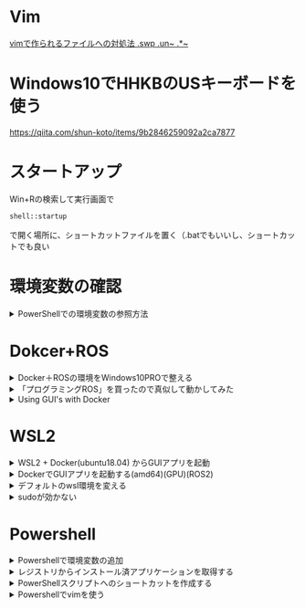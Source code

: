 # Vim

[vimで作られるファイルへの対処法 .swp .un~ .*~](https://qiita.com/chihiro/items/3b8d643474f3accc9b3c)

# Windows10でHHKBのUSキーボードを使う
https://qiita.com/shun-koto/items/9b2846259092a2ca7877

# スタートアップ

Win+Rの検索して実行画面で
```bash
shell::startup
```
で開く場所に、ショートカットファイルを置く（.batでもいいし、ショートカットでも良い

# 環境変数の確認

<details><summary>PowerShellでの環境変数の参照方法</summary>
 
[PowerShellでの環境変数の参照方法](https://www.fenet.jp/infla/column/engineer/powershell%E3%81%A7%E3%81%AE%E7%92%B0%E5%A2%83%E5%A4%89%E6%95%B0%E3%81%AE%E6%89%B1%E3%81%84%E6%96%B9%E3%81%A8%E3%81%AF%EF%BC%9F%E5%8F%82%E7%85%A7%E3%83%BB%E5%A4%89%E6%9B%B4%E3%81%99%E3%82%8B%E6%96%B9/)

```bash
$ENV:Path.Split(";")
C:\Windows\system32
C:\Windows
...
```

</details>

# Dokcer+ROS

<details><summary>Docker＋ROSの環境をWindows10PROで整える</summary>
 
https://qiita.com/t_kumazawa/items/aa541758be558673e76b
 
</details>

<details><summary>「プログラミングROS」を買ったので真似して動かしてみた</summary>
 
https://qiita.com/t_kumazawa/items/cb0e28284ca74e73b036

</details>

<details><summary>Using GUI's with Docker</summary>
 
http://wiki.ros.org/docker/Tutorials/GUI

</details>

# WSL2

<details><summary>WSL2 + Docker(ubuntu18.04) からGUIアプリを起動</summary>

 参考：[WSL2 + Docker(ubuntu18.04) からGUIアプリを起動し、ついでにchromeも起動する](https://qiita.com/chilchil0/items/9c7c56ad1cdafef389c4)
  
```bash
 sudo apt-get install xserver-xorg x11-apps 
```
 
但し、ディスプレイ設定のみ下記にした
 
```bash
 powershell>ipconfig
 イーサネット アダプター vEthernet (WSL):

   接続固有の DNS サフィックス . . . . .:
   リンクローカル IPv6 アドレス. . . . .: fe80::25e3:9034:20f7:e44f%62
   IPv4 アドレス . . . . . . . . . . . .: 172.25.208.1
   サブネット マスク . . . . . . . . . .: 255.255.240.0
   デフォルト ゲートウェイ . . . . . . .:
```
 
 ```bash
 wsl>export DISPLAY=172.25.208.1:0
 ```
 
 </details>
 
<details><summary>DockerでGUIアプリを起動する(amd64)(GPU)(ROS2)</summary>
 
 [DockerでGUIアプリを起動する](https://qiita.com/t_kumazawa/items/7aa18fc6669bd5a47d37)
 
</details>
 
<details><summary>デフォルトのwsl環境を変える</summary>

Wslの環境一覧を表示する 
```bash
>wsl --list
Linux 用 Windows サブシステム ディストリビューション:
docker-desktop (既定)
Ubuntu-20.04
docker-desktop-data
```

Wslの環境一覧を表示する 
```bash
wsl --set-default Ubuntu-20.04
```

</details>

<details><summary>sudoが効かない</summary>
 
dockerが規定だとsudoが効かなくなる。
```bash
>wsl --list
Linux 用 Windows サブシステム ディストリビューション:
docker-desktop (既定)
Ubuntu-20.04
docker-desktop-data
```
  
```bash
DESKTOP-95K3KO3:/tmp/docker-desktop-root/mnt/host/c/Users/siba1# sudo
-sh: sudo: not found
```

</details>

# Powershell

<details><summary>Powershellで環境変数の追加</summary>

https://qiita.com/gx3n-inue/items/00ee48996e973050a440

末尾に追加

```bash
$ENV:Path+=";追加したいパス"
```
</details>

<details><summary>レジストリからインストール済アプリケーションを取得する</summary>

```bash
Get-ChildItem -Path(
'HKLM:SOFTWARE\Microsoft\Windows\CurrentVersion\Uninstall',
'HKCU:SOFTWARE\Microsoft\Windows\CurrentVersion\Uninstall') | 
% { Get-ItemProperty $_.PsPath | Select-Object DisplayName, DisplayVersion, Publisher }
```

[PowerShellでインストール済アプリケーション一覧を取得する](https://win.just4fun.biz/?PowerShell/%E3%82%A4%E3%83%B3%E3%82%B9%E3%83%88%E3%83%BC%E3%83%AB%E6%B8%88%E3%82%A2%E3%83%97%E3%83%AA%E3%82%B1%E3%83%BC%E3%82%B7%E3%83%A7%E3%83%B3%E4%B8%80%E8%A6%A7%E3%82%92%E5%8F%96%E5%BE%97%E3%81%99%E3%82%8B#cfdf5996)
 
</details>
 
 <details><summary>PowerShellスクリプトへのショートカットを作成する</summary>
 
 https://www.atmarkit.co.jp/fwin2k/win2ktips/1024psshrtct/psshrtct.html
 
</details>

 <details><summary>Powershellでvimを使う</summary>
 
 [Powershellでvimを使う](https://qiita.com/shuhoyo/items/d9966e12976275f20c24)
 
```bash
code $profile
```
 
```bash
set-alias vi 'C:\Program Files (x86)\Vim\vim82\vim.exe'
set-alias vim 'C:\Program Files (x86)\Vim\vim82\vim.exe'
```
  
</details>
